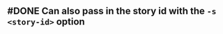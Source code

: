 ## #DONE Can also pass in the story id with the `-s <story-id>` option
<!--  #task -->
<!-- created:2023-09-13T01:06:24.185Z task-id:CbnFx group:"Ungrouped Tasks" story-id:List-tasks-in-a-story order:-20 -->
